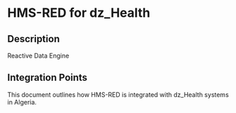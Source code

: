 # HMS-RED for dz_Health

## Description

Reactive Data Engine

## Integration Points

This document outlines how HMS-RED is integrated with dz_Health systems in Algeria.
